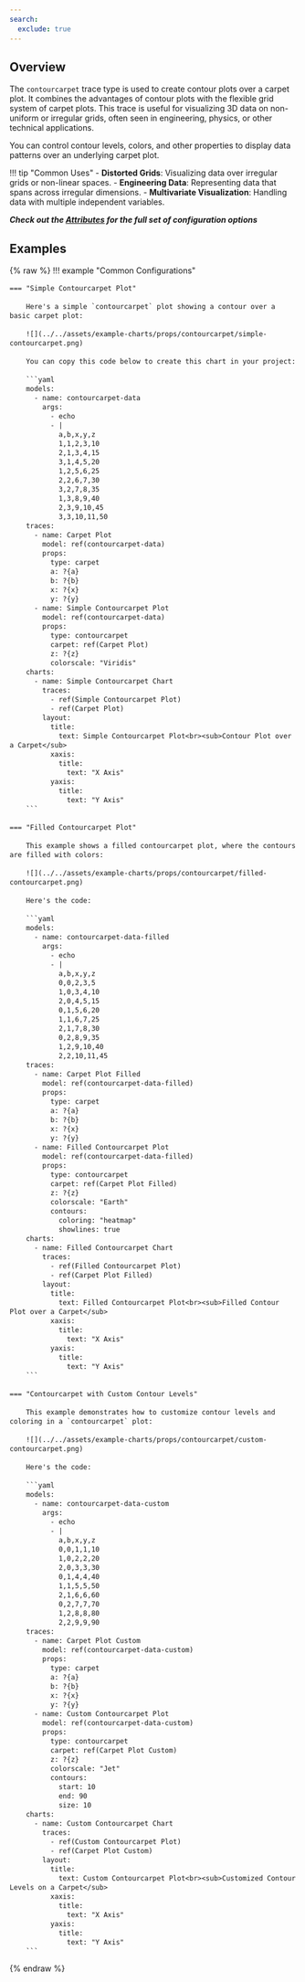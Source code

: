```yaml
---
search:
  exclude: true
---
```

<!--start-->
## Overview

The `contourcarpet` trace type is used to create contour plots over a carpet plot. It combines the advantages of contour plots with the flexible grid system of carpet plots. This trace is useful for visualizing 3D data on non-uniform or irregular grids, often seen in engineering, physics, or other technical applications.

You can control contour levels, colors, and other properties to display data patterns over an underlying carpet plot.

!!! tip "Common Uses"
    - **Distorted Grids**: Visualizing data over irregular grids or non-linear spaces.
    - **Engineering Data**: Representing data that spans across irregular dimensions.
    - **Multivariate Visualization**: Handling data with multiple independent variables.

_**Check out the [Attributes](../configuration/Trace/Props/ContourCarpet/#attributes) for the full set of configuration options**_

## Examples

{% raw %}
!!! example "Common Configurations"

    === "Simple Contourcarpet Plot"

        Here's a simple `contourcarpet` plot showing a contour over a basic carpet plot:

        ![](../../assets/example-charts/props/contourcarpet/simple-contourcarpet.png)

        You can copy this code below to create this chart in your project:

        ```yaml
        models:
          - name: contourcarpet-data
            args:
              - echo
              - |
                a,b,x,y,z
                1,1,2,3,10
                2,1,3,4,15
                3,1,4,5,20
                1,2,5,6,25
                2,2,6,7,30
                3,2,7,8,35
                1,3,8,9,40
                2,3,9,10,45
                3,3,10,11,50
        traces:
          - name: Carpet Plot
            model: ref(contourcarpet-data)
            props:
              type: carpet
              a: ?{a}
              b: ?{b}
              x: ?{x}
              y: ?{y}
          - name: Simple Contourcarpet Plot
            model: ref(contourcarpet-data)
            props:
              type: contourcarpet
              carpet: ref(Carpet Plot)
              z: ?{z}
              colorscale: "Viridis"
        charts:
          - name: Simple Contourcarpet Chart
            traces:
              - ref(Simple Contourcarpet Plot)
              - ref(Carpet Plot)
            layout:
              title:
                text: Simple Contourcarpet Plot<br><sub>Contour Plot over a Carpet</sub>
              xaxis:
                title:
                  text: "X Axis"
              yaxis:
                title:
                  text: "Y Axis"
        ```

    === "Filled Contourcarpet Plot"

        This example shows a filled contourcarpet plot, where the contours are filled with colors:

        ![](../../assets/example-charts/props/contourcarpet/filled-contourcarpet.png)

        Here's the code:

        ```yaml
        models:
          - name: contourcarpet-data-filled
            args:
              - echo
              - |
                a,b,x,y,z
                0,0,2,3,5
                1,0,3,4,10
                2,0,4,5,15
                0,1,5,6,20
                1,1,6,7,25
                2,1,7,8,30
                0,2,8,9,35
                1,2,9,10,40
                2,2,10,11,45
        traces:
          - name: Carpet Plot Filled
            model: ref(contourcarpet-data-filled)
            props:
              type: carpet
              a: ?{a}
              b: ?{b}
              x: ?{x}
              y: ?{y}
          - name: Filled Contourcarpet Plot
            model: ref(contourcarpet-data-filled)
            props:
              type: contourcarpet
              carpet: ref(Carpet Plot Filled)
              z: ?{z}
              colorscale: "Earth"
              contours:
                coloring: "heatmap"
                showlines: true
        charts:
          - name: Filled Contourcarpet Chart
            traces:
              - ref(Filled Contourcarpet Plot)
              - ref(Carpet Plot Filled)
            layout:
              title:
                text: Filled Contourcarpet Plot<br><sub>Filled Contour Plot over a Carpet</sub>
              xaxis:
                title:
                  text: "X Axis"
              yaxis:
                title:
                  text: "Y Axis"
        ```

    === "Contourcarpet with Custom Contour Levels"

        This example demonstrates how to customize contour levels and coloring in a `contourcarpet` plot:

        ![](../../assets/example-charts/props/contourcarpet/custom-contourcarpet.png)

        Here's the code:

        ```yaml
        models:
          - name: contourcarpet-data-custom
            args:
              - echo
              - |
                a,b,x,y,z
                0,0,1,1,10
                1,0,2,2,20
                2,0,3,3,30
                0,1,4,4,40
                1,1,5,5,50
                2,1,6,6,60
                0,2,7,7,70
                1,2,8,8,80
                2,2,9,9,90
        traces:
          - name: Carpet Plot Custom
            model: ref(contourcarpet-data-custom)
            props:
              type: carpet
              a: ?{a}
              b: ?{b}
              x: ?{x}
              y: ?{y}
          - name: Custom Contourcarpet Plot
            model: ref(contourcarpet-data-custom)
            props:
              type: contourcarpet
              carpet: ref(Carpet Plot Custom)
              z: ?{z}
              colorscale: "Jet"
              contours:
                start: 10
                end: 90
                size: 10
        charts:
          - name: Custom Contourcarpet Chart
            traces:
              - ref(Custom Contourcarpet Plot)
              - ref(Carpet Plot Custom)
            layout:
              title:
                text: Custom Contourcarpet Plot<br><sub>Customized Contour Levels on a Carpet</sub>
              xaxis:
                title:
                  text: "X Axis"
              yaxis:
                title:
                  text: "Y Axis"
        ```

{% endraw %}
<!--end-->